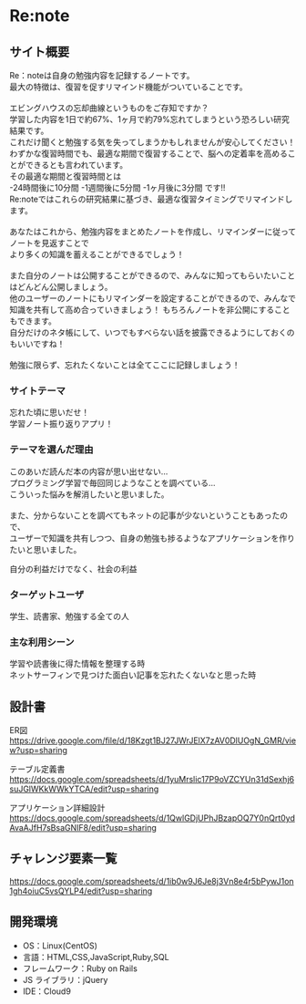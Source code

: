 # Re:note

## サイト概要

Re：noteは自身の勉強内容を記録するノートです。<br>
最大の特徴は、復習を促すリマインド機能がついていることです。<br>
<br>
エビングハウスの忘却曲線というものをご存知ですか？<br>
学習した内容を1日で約67%、1ヶ月で約79%忘れてしまうという恐ろしい研究結果です。<br>
これだけ聞くと勉強する気を失ってしまうかもしれませんが安心してください！<br>
わずかな復習時間でも、最適な期間で復習することで、脳への定着率を高めることができるとも言われています。<br>
その最適な期間と復習時間とは<br>
-24時間後に10分間
-1週間後に5分間
-1ヶ月後に3分間
です!!<br>
Re:noteではこれらの研究結果に基づき、最適な復習タイミングでリマインドします。<br>
<br>
あなたはこれから、勉強内容をまとめたノートを作成し、リマインダーに従ってノートを見返すことで<br>
より多くの知識を蓄えることができるでしょう！<br>
<br>
また自分のノートは公開することができるので、みんなに知ってもらいたいことはどんどん公開しましょう。<br>
他のユーザーのノートにもリマインダーを設定することができるので、みんなで知識を共有して高め合っていきましょう！
もちろんノートを非公開にすることもできます。<br>
自分だけのネタ帳にして、いつでもすべらない話を披露できるようにしておくのもいいですね！<br>
<br>
勉強に限らず、忘れたくないことは全てここに記録しましょう！<br>

### サイトテーマ

忘れた頃に思いだせ！<br>
学習ノート振り返りアプリ！

### テーマを選んだ理由

このあいだ読んだ本の内容が思い出せない…<br>
プログラミング学習で毎回同じようなことを調べている…<br>
こういった悩みを解消したいと思いました。<br>
<br>
また、分からないことを調べてもネットの記事が少ないということもあったので、<br>
ユーザーで知識を共有しつつ、自身の勉強も捗るようなアプリケーションを作りたいと思いました。<br>

自分の利益だけでなく、社会の利益
### ターゲットユーザ

学生、読書家、勉強する全ての人

### 主な利用シーン

学習や読書後に得た情報を整理する時<br>
ネットサーフィンで見つけた面白い記事を忘れたくないなと思った時<br>

## 設計書

ER図<br>
https://drive.google.com/file/d/18Kzgt1BJ27JWrJElX7zAV0DlUOgN_GMR/view?usp=sharing<br>

テーブル定義書<br>
https://docs.google.com/spreadsheets/d/1yuMrslic17P9oVZCYUn31dSexhj6suJGlWKkWWkYTCA/edit?usp=sharing<br>

アプリケーション詳細設計<br>
https://docs.google.com/spreadsheets/d/1QwlGDjUPhJBzapOQ7Y0nQrt0ydAvaAJfH7sBsaGNIF8/edit?usp=sharing<br>

## チャレンジ要素一覧

https://docs.google.com/spreadsheets/d/1ib0w9J6Je8j3Vn8e4r5bPywJ1on1gh4oiuC5vsQYLP4/edit?usp=sharing

## 開発環境

- OS：Linux(CentOS)
- 言語：HTML,CSS,JavaScript,Ruby,SQL
- フレームワーク：Ruby on Rails
- JS ライブラリ：jQuery
- IDE：Cloud9
